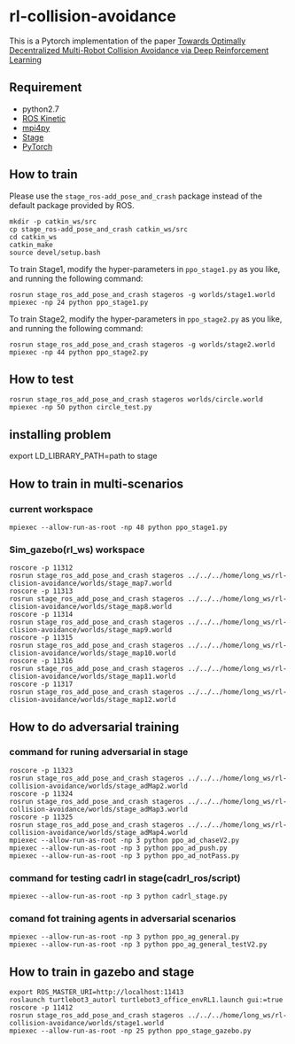 # rl-collision-avoidance

This is a Pytorch implementation of the paper [Towards Optimally Decentralized Multi-Robot Collision Avoidance via Deep Reinforcement Learning](https://arxiv.org/abs/1709.10082)
<!-- 
![](./doc/stage2.gif)  |  ![](./doc/circle_test.gif)
:-------------------------:|:-------------------------: -->

## Requirement

- python2.7
- [ROS Kinetic](http://wiki.ros.org/kinetic)
- [mpi4py](https://mpi4py.readthedocs.io/en/stable/)
- [Stage](http://rtv.github.io/Stage/)
- [PyTorch](http://pytorch.org/)


## How to train
Please use the `stage_ros-add_pose_and_crash` package instead of the default package provided by ROS.
```
mkdir -p catkin_ws/src
cp stage_ros-add_pose_and_crash catkin_ws/src
cd catkin_ws
catkin_make
source devel/setup.bash
```

To train Stage1, modify the hyper-parameters in `ppo_stage1.py` as you like, and running the following command:
```
rosrun stage_ros_add_pose_and_crash stageros -g worlds/stage1.world
mpiexec -np 24 python ppo_stage1.py
```
To train Stage2, modify the hyper-parameters in `ppo_stage2.py` as you like, and running the following command:
```
rosrun stage_ros_add_pose_and_crash stageros -g worlds/stage2.world
mpiexec -np 44 python ppo_stage2.py
```
## How to test

```
rosrun stage_ros_add_pose_and_crash stageros worlds/circle.world
mpiexec -np 50 python circle_test.py
```   

## installing problem  
export LD_LIBRARY_PATH=path to stage

## How to train in multi-scenarios 
### current workspace        
```   
mpiexec --allow-run-as-root -np 48 python ppo_stage1.py    
```   
###  Sim_gazebo(rl_ws) workspace    
```   
roscore -p 11312    
rosrun stage_ros_add_pose_and_crash stageros ../../../home/long_ws/rl-clision-avoidance/worlds/stage_map7.world   
roscore -p 11313   
rosrun stage_ros_add_pose_and_crash stageros ../../../home/long_ws/rl-clision-avoidance/worlds/stage_map8.world   
roscore -p 11314    
rosrun stage_ros_add_pose_and_crash stageros ../../../home/long_ws/rl-clision-avoidance/worlds/stage_map9.world   
roscore -p 11315    
rosrun stage_ros_add_pose_and_crash stageros ../../../home/long_ws/rl-clision-avoidance/worlds/stage_map10.world   
roscore -p 11316    
rosrun stage_ros_add_pose_and_crash stageros ../../../home/long_ws/rl-clision-avoidance/worlds/stage_map11.world   
roscore -p 11317    
rosrun stage_ros_add_pose_and_crash stageros ../../../home/long_ws/rl-clision-avoidance/worlds/stage_map12.world   
```   

## How to do adversarial training 
### command for runing adversarial in stage   
```  
roscore -p 11323     
rosrun stage_ros_add_pose_and_crash stageros ../../../home/long_ws/rl-collision-avoidance/worlds/stage_adMap2.world   
roscore -p 11324    
rosrun stage_ros_add_pose_and_crash stageros ../../../home/long_ws/rl-collision-avoidance/worlds/stage_adMap3.world    
roscore -p 11325    
rosrun stage_ros_add_pose_and_crash stageros ../../../home/long_ws/rl-collision-avoidance/worlds/stage_adMap4.world    
mpiexec --allow-run-as-root -np 3 python ppo_ad_chaseV2.py     
mpiexec --allow-run-as-root -np 3 python ppo_ad_push.py    
mpiexec --allow-run-as-root -np 3 python ppo_ad_notPass.py   
```    
### command for testing cadrl in stage(cadrl_ros/script)    
```  
mpiexec --allow-run-as-root -np 3 python cadrl_stage.py     
```   
### comand fot training agents in adversarial scenarios   
```   
mpiexec --allow-run-as-root -np 3 python ppo_ag_general.py     
mpiexec --allow-run-as-root -np 3 python ppo_ag_general_testV2.py     
```    

## How to train in gazebo and stage  
```   
export ROS_MASTER_URI=http://localhost:11413     
roslaunch turtlebot3_autorl turtlebot3_office_envRL1.launch gui:=true    
roscore -p 11412      
rosrun stage_ros_add_pose_and_crash stageros ../../../home/long_ws/rl-collision-avoidance/worlds/stage1.world     
mpiexec --allow-run-as-root -np 25 python ppo_stage_gazebo.py      
```   